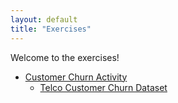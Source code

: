 ```yaml
---
layout: default
title: "Exercises"
---
```


Welcome to the exercises!
- [Customer Churn Activity](customerchurn.html)
    - [Telco Customer Churn Dataset](https://www.kaggle.com/datasets/blastchar/telco-customer-churn)
